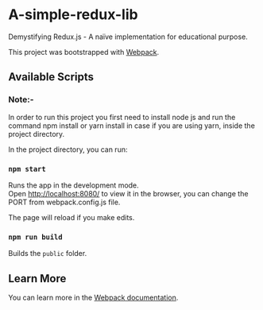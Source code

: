 # A-simple-redux-lib
Demystifying Redux.js - A naïve implementation for educational purpose.

This project was bootstrapped with [Webpack](https://webpack.js.org/).

## Available Scripts

### Note:- 
In order to run this project you first need to install node js and run the command npm install or yarn install in case if you are using yarn, inside the project directory.
 
In the project directory, you can run:

### `npm start`

Runs the app in the development mode.<br />
Open [http://localhost:8080/](http://localhost:8080/) to view it in the browser, you can change the PORT from webpack.config.js file.

The page will reload if you make edits.<br />

### `npm run build`

Builds the `public` folder.<br />

## Learn More

You can learn more in the [Webpack documentation](https://webpack.js.org/concepts/).


